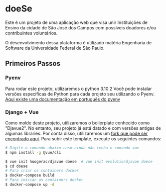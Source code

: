 # doeSe
Este é um projeto de uma aplicação web que visa unir Instituições de Ensino da cidade de São José dos Campos com possíveis doadores e/ou contribuintes voluntários.

O desenvolvimento dessa plataforma é utilizado matéria Engenharia de Software da Universidade Federal de São Paulo.

## Primeiros Passos
### Pyenv
Para rodar este projeto, utilizaremos o python 3.10.2
Você pode instalar versões específicas de Python para cada projeto seu utilizando o Pyenv. [Aqui existe uma documentação em português do pyenv](https://dev.to/womakerscode/instalando-o-python-com-o-pyenv-2dc7)

### Django + Vue
Como molde deste projeto, utilizaremos o boilerplate conhecido como "Djavue2". No entanto, seu projeto já está datado e com versões antigas de algumas libraries. Por conta disso, utilizaremos um [fork que pode ser encontrado aqui](https://github.com/huogerac/djavue). Para subir este template, execute os seguintes comandos:

```bash
# Digite o comando abaixo caso ainda não tenha o comando vue
$ npm install -g @vue/cli

$ vue init huogerac/djavue doese  # vue init evolutio/djavue doese
$ cd doese
# Para criar os containers docker
$ docker-compose build
# Para iniciar os containers docker
$ docker-compose up -d
```
